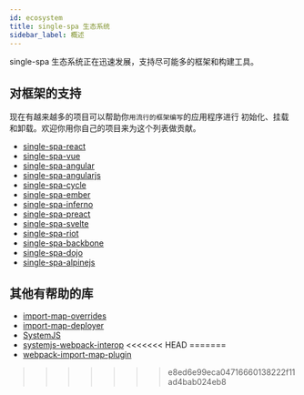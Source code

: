 ```yaml
---
id: ecosystem
title: single-spa 生态系统
sidebar_label: 概述
---
```


single-spa 生态系统正在迅速发展，支持尽可能多的框架和构建工具。

## 对框架的支持
现在有越来越多的项目可以帮助你`用流行的框架编写`的应用程序进行 初始化、挂载和卸载。欢迎你用你自己的项目来为这个列表做贡献。

- [single-spa-react](/docs/ecosystem-react/)
- [single-spa-vue](/docs/ecosystem-vue/)
- [single-spa-angular](/docs/ecosystem-angular/)
- [single-spa-angularjs](/docs/ecosystem-angularjs/)
- [single-spa-cycle](/docs/ecosystem-cycle/)
- [single-spa-ember](/docs/ecosystem-ember/)
- [single-spa-inferno](/docs/ecosystem-inferno/)
- [single-spa-preact](/docs/ecosystem-preact/)
- [single-spa-svelte](/docs/ecosystem-svelte/)
- [single-spa-riot](/docs/ecosystem-riot/)
- [single-spa-backbone](/docs/ecosystem-backbone/)
- [single-spa-dojo](/docs/ecosystem-dojo/)
- [single-spa-alpinejs](/docs/ecosystem-alpinejs/)

## 其他有帮助的库

- [import-map-overrides](https://github.com/joeldenning/import-map-overrides)
- [import-map-deployer](https://github.com/single-spa/import-map-deployer)
- [SystemJS](https://github.com/systemjs/systemjs)
- [systemjs-webpack-interop](https://github.com/joeldenning/systemjs-webpack-interop)
<<<<<<< HEAD
=======
- [webpack-import-map-plugin](https://github.com/zleight1/webpack-import-map-plugin)
>>>>>>> e8ed6e99eca04716660138222f11ad4bab024eb8
